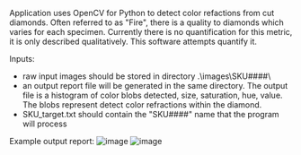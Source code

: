 Application uses OpenCV for Python to detect color refactions from cut diamonds.  Often referred to as "Fire", there is a quality to diamonds which varies for each specimen.  Currently there is no quantification for this metric, it is only described qualitatively.  This software attempts quantify it. 

Inputs:
 - raw input images should be stored in directory .\images\SKU####\
 - an output report file will be generated in the same directory.  The output file is a histogram of color blobs detected, size, saturation, hue, value.  The blobs represent detect color refractions within the diamond.
 - SKU_target.txt should contain the "SKU####" name that the program will process

Example output report:
![image](https://github.com/semiano/SEMServer/assets/6520366/2c4e3d02-2ebd-4dd2-9a95-ad7a5d1816e0)
![image](https://github.com/semiano/SEMServer/assets/6520366/ea938e0e-174c-45c0-aa8d-601284ea1b91)
